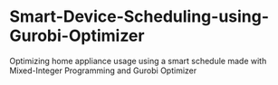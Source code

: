 # Smart-Device-Scheduling-using-Gurobi-Optimizer
Optimizing home appliance usage using a smart schedule made with Mixed-Integer Programming and Gurobi Optimizer
